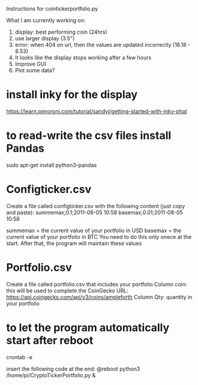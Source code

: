 Instructions for cointickerportfolio.py


What I am currently working on:
1. display: best performing coin (24hrs)
2. use larger display (3.5")
3. error: when 404 on url, then the values are updated incorrectly (16.18 - 8.53)
4. It looks like the display stops working after a few hours
5. Improve GUI
6. Plot some data?

# install inky for the display
https://learn.pimoroni.com/tutorial/sandyj/getting-started-with-inky-phat


# to read-write the csv files install Pandas
sudo apt-get install python3-pandas

# Configticker.csv
Create a file called configticker.csv with the following content (just copy and paste):
summemax;0.1;2011-08-05 10:58
basemax;0.01;2011-08-05 10:58

summemax = the current value of your portfolio in USD
basemax = the current value of your portfolio in BTC
You need to do this only onece at the start. After that, the program will maintain these values

# Portfolio.csv
Create a file called portfolio.csv that includes your portfolio
Column coin: this will be used to complete the CoinGecko URL: https://api.coingecko.com/api/v3/coins/ampleforth
Column Qty: quantity in your portfolio

# to let the program automatically start after reboot
crontab -e

insert the following code at the end:
@reboot python3 /home/pi/CryptoTickerPortfolio.py &
